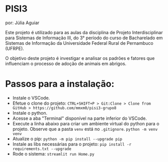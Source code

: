 # PISI3

por: Júlia Aguiar

Este projeto é utilizado para as aulas da disciplina de Projeto Interdisciplinar para Sistemas de Informação III, do 3° período do curso de Bacharelado em Sistemas de Informação da Universidade Federal Rural de Pernambuco (UFRPE).

O objetivo deste projeto é investigar e analisar os padrões e fatores que influenciam o processo de adoção de animais em abrigos.

# Passos para a instalação:
* Instale o VSCode.
* Efetue o clone do projeto: `CTRL+SHIFT+P > Git:Clone > Clone from GitHub > https://github.com/mmxm0/pisi3-grupo8`
* Instale o python.
* Acesse a aba "Terminal" disponível na parte inferior do VSCode.
* Execute a linha abaixo para criar um ambiente virtual do python para o projeto. Observe que a pasta `venv` está no `.gitignore`.
    `python -m venv venv`
* Atualize o pip:
    `python -m pip install --upgrade pip`  
* Instale as libs necessárias para o projeto:
    `pip install -r requirements.txt --upgrade`
* Rode o sistema:
    `streamlit run Home.py`
